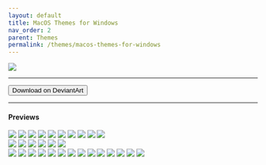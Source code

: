 ```yaml
---
layout: default
title: MacOS Themes for Windows
nav_order: 2
parent: Themes
permalink: /themes/macos-themes-for-windows
---
```



<img src="https://images-wixmp-ed30a86b8c4ca887773594c2.wixmp.com/i/836bd001-fc1e-41ac-8fce-917bee5d1f0e/dio9l97-b7c5f79d-4f66-4e2c-9408-e03e44194375.png/v1/fill/w_1363,h_586,q_70,strp/macos_themes_for_windows_by_og_nimbi_dio9l97-fullview.jpg" />
<hr />
<a href="https://www.deviantart.com/og-nimbi/art/MacOS-Themes-for-Windows-1129149403">
  <button type="button" name="button" class="btn">Download on DeviantArt</button></a>
<hr />

<h4>Previews</h4>
<div class="row"> 
  <div class="column">
    <img src="../assets/PreviewImages/MacOS-Themes-for-Windows/Sequoia Light.png" />
    <img src="../assets/PreviewImages/MacOS-Themes-for-Windows/Sequoia Dark.png" />
    <img src="../assets/PreviewImages/MacOS-Themes-for-Windows/Sonoma Light.png" />
    <img src="../assets/PreviewImages/MacOS-Themes-for-Windows/Sonoma Dark.png" />
    <img src="../assets/PreviewImages/MacOS-Themes-for-Windows/Ventura Light.png" />
    <img src="../assets/PreviewImages/MacOS-Themes-for-Windows/Ventura Dark.png" />
    <img src="../assets/PreviewImages/MacOS-Themes-for-Windows/BigSur Day.png">
    <img src="../assets/PreviewImages/MacOS-Themes-for-Windows/BigSur Night.png">
    <img src="../assets/PreviewImages/MacOS-Themes-for-Windows/BigSur Colorful Day.png">
    <img src="../assets/PreviewImages/MacOS-Themes-for-Windows/BigSur Colorful Night.png">
  </div>
  <div class="column">
    <img src="../assets/PreviewImages/MacOS-Themes-for-Windows/Catalina Day.png">
    <img src="../assets/PreviewImages/MacOS-Themes-for-Windows/Catalina Night.png">
    <img src="../assets/PreviewImages/MacOS-Themes-for-Windows/Mojave Day.png" />
    <img src="../assets/PreviewImages/MacOS-Themes-for-Windows/Mojave Night.png" />
    <img src="../assets/PreviewImages/MacOS-Themes-for-Windows/Monterey Light.png" />
    <img  src="../assets/PreviewImages/MacOS-Themes-for-Windows/Monterey Dark.png" />
  </div>
  <div class="column">
    <img src="../assets/PreviewImages/MacOS-Themes-for-Windows/High Sierra.png" />
    <img src="../assets/PreviewImages/MacOS-Themes-for-Windows/Sierra.png" />
    <img src="../assets/PreviewImages/MacOS-Themes-for-Windows/El Capitan.png" />
    <img src="../assets/PreviewImages/MacOS-Themes-for-Windows/Yosemite.png" />
    <img src="../assets/PreviewImages/MacOS-Themes-for-Windows/Mavericks.png" />
    <img src="../assets/PreviewImages/MacOS-Themes-for-Windows/Mountain Lion.png" />
    <img src="../assets/PreviewImages/MacOS-Themes-for-Windows/Lion.png" />
    <img src="../assets/PreviewImages/MacOS-Themes-for-Windows/Snow Leopard.png" />
    <img src="../assets/PreviewImages/MacOS-Themes-for-Windows/Snow Leopard Alt.png" />
    <img src="../assets/PreviewImages/MacOS-Themes-for-Windows/Leopard.png" />
    <img src="../assets/PreviewImages/MacOS-Themes-for-Windows/Tiger.png" />
    <img src="../assets/PreviewImages/MacOS-Themes-for-Windows/Panther.png" />
    <img src="../assets/PreviewImages/MacOS-Themes-for-Windows/Jaguar.png" />
    <img src="../assets/PreviewImages/MacOS-Themes-for-Windows/Puma.png" />
  </div>
</div>
